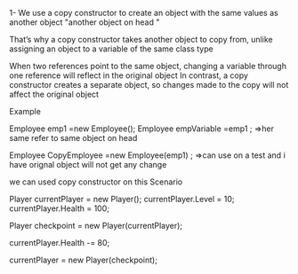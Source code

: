 1- We use a copy constructor to create an object with the same values as another object "another object on head "

That’s why a copy constructor takes another object to copy from, unlike assigning an object to a variable 
of the same class type


When two references point to the same object, changing a variable through one reference will reflect in the original object
In contrast, a copy constructor creates a separate object, so changes made to the copy will not affect the original object

Example 

 Employee emp1 =new Employee();
 Employee empVariable =emp1  ;   =>her same refer to same object on head 

 Employee CopyEmployee =new Employee(emp1) ;   =>can use on a test and i have orignal object will not get any change
 

we can used copy constructor on this Scenario 

Player currentPlayer = new Player();
currentPlayer.Level = 10;
currentPlayer.Health = 100;

Player checkpoint = new Player(currentPlayer);

currentPlayer.Health -= 80; 

currentPlayer = new Player(checkpoint);
 
